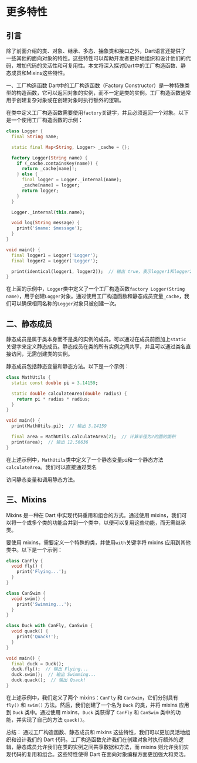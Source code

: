 # 更多特性

## 引言
除了前面介绍的类、对象、继承、多态、抽象类和接口之外，Dart语言还提供了一些其他的面向对象的特性。这些特性可以帮助开发者更好地组织和设计他们的代码，增加代码的灵活性和可复用性。本文将深入探讨Dart中的工厂构造函数、静态成员和Mixins这些特性。

一、工厂构造函数
Dart中的工厂构造函数（Factory Constructor）是一种特殊类型的构造函数，它可以返回对象的实例，而不一定是类的实例。工厂构造函数通常用于创建复杂对象或在创建对象时执行额外的逻辑。

在类中定义工厂构造函数需要使用`factory`关键字，并且必须返回一个对象。以下是一个使用工厂构造函数的示例：

```dart
class Logger {
  final String name;

  static final Map<String, Logger> _cache = {};

  factory Logger(String name) {
    if (_cache.containsKey(name)) {
      return _cache[name]!;
    } else {
      final logger = Logger._internal(name);
      _cache[name] = logger;
      return logger;
    }
  }

  Logger._internal(this.name);

  void log(String message) {
    print('$name: $message');
  }
}

void main() {
  final logger1 = Logger('Logger');
  final logger2 = Logger('Logger');

  print(identical(logger1, logger2));  // 输出 true，表示logger1和logger2是同一个对象
}
```

在上面的示例中，`Logger`类中定义了一个工厂构造函数`factory Logger(String name)`，用于创建`Logger`对象。通过使用工厂构造函数和静态成员变量`_cache`，我们可以确保相同名称的`Logger`对象只被创建一次。

## 二、静态成员
静态成员是属于类本身而不是类的实例的成员。可以通过在成员前面加上`static`关键字来定义静态成员。静态成员在类的所有实例之间共享，并且可以通过类名直接访问，无需创建类的实例。

静态成员包括静态变量和静态方法。以下是一个示例：

```dart
class MathUtils {
  static const double pi = 3.14159;

  static double calculateArea(double radius) {
    return pi * radius * radius;
  }
}

void main() {
  print(MathUtils.pi);  // 输出 3.14159

  final area = MathUtils.calculateArea(2);  // 计算半径为2的圆的面积
  print(area);  // 输出 12.56636
}
```

在上述示例中，`MathUtils`类中定义了一个静态变量`pi`和一个静态方法`calculateArea`。我们可以直接通过类名

访问静态变量和调用静态方法。

## 三、Mixins
Mixins 是一种在 Dart 中实现代码重用和组合的方式。通过使用 mixins，我们可以将一个或多个类的功能合并到一个类中，以便可以复用这些功能，而无需继承类。

要使用 mixins，需要定义一个特殊的类，并使用`with`关键字将 mixins 应用到其他类中。以下是一个示例：

```dart
class CanFly {
  void fly() {
    print('Flying...');
  }
}

class CanSwim {
  void swim() {
    print('Swimming...');
  }
}

class Duck with CanFly, CanSwim {
  void quack() {
    print('Quack!');
  }
}

void main() {
  final duck = Duck();
  duck.fly();  // 输出 Flying...
  duck.swim();  // 输出 Swimming...
  duck.quack();  // 输出 Quack!
}
```

在上述示例中，我们定义了两个 mixins：`CanFly` 和 `CanSwim`，它们分别具有 `fly()` 和 `swim()` 方法。然后，我们创建了一个名为 `Duck` 的类，并将 mixins 应用到 `Duck` 类中。通过使用 mixins，`Duck` 类获得了 `CanFly` 和 `CanSwim` 类中的功能，并实现了自己的方法 `quack()`。

总结：
通过工厂构造函数、静态成员和 mixins 这些特性，我们可以更加灵活地组织和设计我们的 Dart 代码。工厂构造函数允许我们在创建对象时执行额外的逻辑，静态成员允许我们在类的实例之间共享数据和方法，而 mixins 则允许我们实现代码的复用和组合。这些特性使得 Dart 在面向对象编程方面更加强大和灵活。